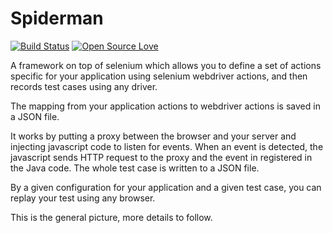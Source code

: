 # Spiderman

[![Build Status](https://travis-ci.org/hristo-vrigazov/spiderman.svg?branch=master)](https://travis-ci.org/hristo-vrigazov/spiderman)
[![Open Source Love](https://badges.frapsoft.com/os/mit/mit.svg?v=102)](https://github.com/ellerbrock/open-source-badge/)


A framework on top of selenium which allows you to define a set of actions specific
for your application using selenium webdriver actions, and then records test cases 
using any driver.

The mapping from your application actions to webdriver actions is saved in a JSON file.

It works by putting a proxy between the browser and your server and injecting javascript code
to listen for events. When an event is detected, the javascript sends HTTP request to the proxy
and the event in registered in the Java code. The whole test case is written to a JSON file.

By a given configuration for your application and a given test case, you can replay your test
using any browser.

This is the general picture, more details to follow.
